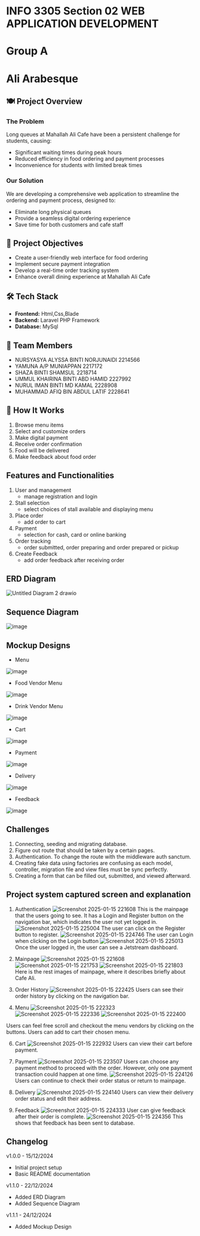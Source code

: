 # INFO 3305 Section 02 WEB APPLICATION DEVELOPMENT
# Group A
# Ali Arabesque
<!-- You can use comments to add notes 
     that are only visible in the markdown source -->
     
<!-- Website title can be changed -->
<!-- No need for pulling requests if you want to do any changes to this readme file though any 
     minor changes can be informed through whatsapp -->
<!-- Major updates for our project can be made on the changelog below-->

## 🍽️ Project Overview

### The Problem
Long queues at Mahallah Ali Cafe have been a persistent challenge for students, causing:
- Significant waiting times during peak hours
- Reduced efficiency in food ordering and payment processes
- Inconvenience for students with limited break times

### Our Solution
We are developing a comprehensive web application to streamline the ordering and payment process, designed to:
- Eliminate long physical queues
- Provide a seamless digital ordering experience
- Save time for both customers and cafe staff

## 🎯 Project Objectives
- Create a user-friendly web interface for food ordering
- Implement secure payment integration
- Develop a real-time order tracking system
- Enhance overall dining experience at Mahallah Ali Cafe

## 🛠️ Tech Stack
- **Frontend:** Html,Css,Blade
- **Backend:** Laravel PHP Framework
- **Database:** MySql

## 👥 Team Members
- NURSYASYA ALYSSA BINTI NORJUNAIDI 2214566
- YAMUNA A/P MUNIAPPAN 2217172
- SHAZA BINTI SHAMSUL 2218714
- UMMUL KHAIRINA BINTI ABD HAMID 2227992
- NURUL IMAN BINTI MD KAMAL 2228908
- MUHAMMAD AFIQ BIN ABDUL LATIF 2228641

## 🚀 How It Works
1. Browse menu items
2. Select and customize orders
3. Make digital payment
4. Receive order confirmation
5. Food will be delivered
6. Make feedback about food order

## Features and Functionalities
1. User and management
   - manage registration and login
2. Stall selection
   - select choices of stall available and displaying menu
3. Place order
   - add order to cart
4. Payment
   - selection for cash, card or online banking
5. Order tracking
   - order submitted, order preparing and order prepared or pickup
6. Create Feedback
   - add order feedback after receiving order
  
## ERD Diagram
![Untitled Diagram 2 drawio](https://github.com/user-attachments/assets/5e4f5b42-5c68-42a7-b783-72f92697dfba)
  
## Sequence Diagram
![image](https://github.com/user-attachments/assets/042e4aa2-5ddb-4f0e-bc80-01639fb16645)

## Mockup Designs
- Menu

 ![image](https://github.com/user-attachments/assets/47bee11a-0a3f-4d8f-a4a9-db30ab217c5c)

- Food Vendor Menu
  
![image](https://github.com/user-attachments/assets/509bda76-4fef-4edd-873d-bc877b03a683)

- Drink Vendor Menu

![image](https://github.com/user-attachments/assets/e05df821-6070-47fa-94e0-4beb5487e9a1)

- Cart
  
 ![image](https://github.com/user-attachments/assets/f2fbb31b-0be7-4581-a8b4-2f4dec1c0406)

- Payment
  
 ![image](https://github.com/user-attachments/assets/193b2dec-0223-400c-85ca-36481a7dceb7)

- Delivery
  
 ![image](https://github.com/user-attachments/assets/63df60dd-cc10-46eb-96e3-b5e2a678121c)

- Feedback
  
![image](https://github.com/user-attachments/assets/859fde29-a95e-46cf-82c7-7a566237dd3b)

## Challenges 
1. Connecting, seeding and migrating database.
2. Figure out route that should be taken by a certain pages.
3. Authentication. To change the route with the middleware auth sanctum.
4. Creating fake data using factories are  confusing as each model, controller, migration file and view files must be sync perfectly.
5. Creating a form that can be filled out, submitted, and viewed afterward.

## Project system captured screen and explanation

1. Authentication
![Screenshot 2025-01-15 221608](https://github.com/user-attachments/assets/047a7380-c944-4d3b-b902-6b7417806c4e)
This is the mainpage that the users going to see. It has a Login and Register button on the navigation bar, which indicates the user not yet logged in.
![Screenshot 2025-01-15 225004](https://github.com/user-attachments/assets/307645aa-99d9-4125-85fd-720b0e293608)
The user can click on the Register button to register.
![Screenshot 2025-01-15 224746](https://github.com/user-attachments/assets/9970acb4-5169-48df-8445-5dd14a73a079)
The user can Login when clicking on the Login button
![Screenshot 2025-01-15 225013](https://github.com/user-attachments/assets/f57751c3-059c-44ed-9dc8-68fcb72f9a3f)
Once the user logged in, the user can see a Jetstream dashboard.

3. Mainpage
![Screenshot 2025-01-15 221608](https://github.com/user-attachments/assets/047a7380-c944-4d3b-b902-6b7417806c4e)
![Screenshot 2025-01-15 221753](https://github.com/user-attachments/assets/7948531d-0626-4255-992c-87201ebe06ee)
![Screenshot 2025-01-15 221803](https://github.com/user-attachments/assets/dde7dbcb-2f9f-441e-9684-d54d80395ea4)
Here is the rest images of mainpage, where it describes briefly about Cafe Ali.

4. Order History
![Screenshot 2025-01-15 222425](https://github.com/user-attachments/assets/ce94395d-f689-4124-a250-ac962c38a4ae)
Users can see their order history by clicking on the navigation bar.
 
5. Menu
![Screenshot 2025-01-15 222323](https://github.com/user-attachments/assets/2ca45880-e519-4a0f-95a3-452ee7382553)
![Screenshot 2025-01-15 222336](https://github.com/user-attachments/assets/32c419d8-1784-49d5-a708-cb18fa498105)
![Screenshot 2025-01-15 222400](https://github.com/user-attachments/assets/d0ba5b29-0310-477b-aa41-333cfbb37e3f)

Users can feel free scroll and checkout the menu vendors by clicking on the buttons. Users can add to cart their chosen menu.
 
6. Cart
![Screenshot 2025-01-15 222932](https://github.com/user-attachments/assets/5bdfdf8f-523c-4f85-93e3-1c6e29ba4dcf)
Users can view their cart before payment.
   
7. Payment
![Screenshot 2025-01-15 223507](https://github.com/user-attachments/assets/5b96ddee-2d89-4e3f-935e-66e5d11fc96f)
Users can choose any payment method to proceed with the order. However, only one payment transaction could happen at one time. 
![Screenshot 2025-01-15 224126](https://github.com/user-attachments/assets/4e98ff84-7db5-44e3-b62c-b18c84ac6181)
Users can continue to check their order status or return to mainpage.

9. Delivery
![Screenshot 2025-01-15 224140](https://github.com/user-attachments/assets/00891ec5-b4ff-482f-8f9e-0ee2b463e691)
Users can view their delivery order status and edit their address. 

10. Feedback
![Screenshot 2025-01-15 224333](https://github.com/user-attachments/assets/7f62ec68-f3be-4e4f-824f-621bde867774)
User can give feedback after their order is complete.
![Screenshot 2025-01-15 224356](https://github.com/user-attachments/assets/eaf80369-4b32-4fd5-a9a4-76c721cf1754)
This shows that feedback has been sent to database.

## Changelog


v1.0.0 - 15/12/2024
- Initial project setup
- Basic README documentation

v1.1.0 - 22/12/2024
- Added ERD Diagram
- Added Sequence Diagram

v1.1.1 - 24/12/2024
- Added Mockup Design





